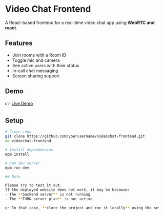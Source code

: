 # Video Chat Frontend  

A React-based frontend for a real-time video chat app using **WebRTC and react**.  

## Features  
- Join rooms with a Room ID  
- Toggle mic and camera  
- See active users with their status  
- In-call chat messaging  
- Screen sharing support  

## Demo  
👉 [Live Demo](https://videochat-two.vercel.app/)  

## Setup  
```bash
# Clone repo
git clone https://github.com/yourusername/videochat-frontend.git
cd videochat-frontend

# Install dependencies
npm install

# Run dev server
npm run dev

## Note  

Please try to test it out.  
If the deployed website does not work, it may be because:  
- The **backend server** is not running  
- The **TURN server plan** is not active  

👉 In that case, **clone the project and run it locally** using the setup steps above.  
